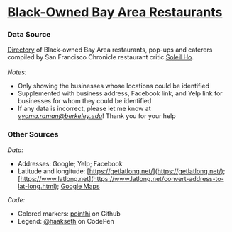 # [Black-Owned Bay Area Restaurants](https://vyoma-raman.github.io/BlackOwnedBayAreaRestaurants/)
### Data Source
[Directory](https://docs.google.com/spreadsheets/d/1mTthE5lwqVnTCIm3iQtQXLyxwK-pc17cuCp--BhAYX8/edit#gid=0) of Black-owned Bay Area restaurants, pop-ups and caterers compiled by San Francisco Chronicle restaurant critic [Soleil Ho](https://twitter.com/hooleil).<br /><br />
*Notes:*
- Only showing the businesses whose locations could be identified
- Supplemented with business address, Facebook link, and Yelp link for businesses for whom they could be identified
- If any data is incorrect, please let me know at *vyoma.raman@berkeley.edu*! Thank you for your help

### Other Sources
*Data:*
- Addresses: Google; Yelp; Facebook
- Latitude and longitude: [https://getlatlong.net/](https://getlatlong.net/); [https://www.latlong.net](https://www.latlong.net/convert-address-to-lat-long.html); [Google Maps](https://www.google.com/maps)

*Code:*
- Colored markers: [pointhi](https://github.com/pointhi/leaflet-color-markers) on Github
- Legend: [@haakseth](https://codepen.io/haakseth/pen/KQbjdO) on CodePen
